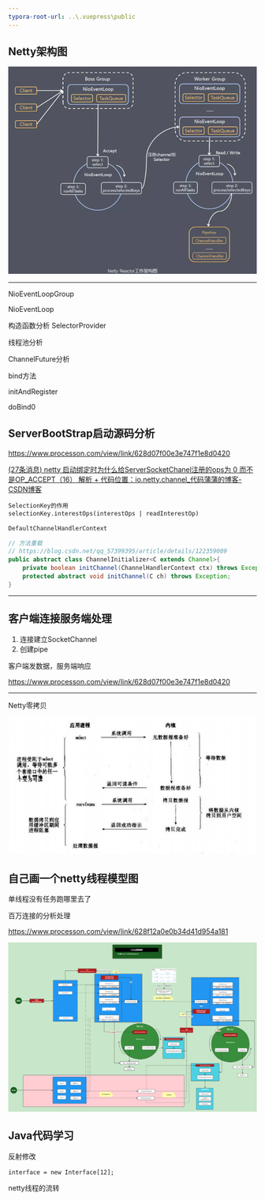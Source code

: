 ```yaml
---
typora-root-url: ..\.vuepress\public
---
```


## Netty架构图

![85277netty.png](/images/netty/85277netty.png)

----------



NioEventLoopGroup

NioEventLoop

构造函数分析 SelectorProvider

线程池分析

ChannelFuture分析

bind方法

initAndRegister

doBind0

## ServerBootStrap启动源码分析

https://www.processon.com/view/link/628d07f00e3e747f1e8d0420

[(27条消息) netty 启动绑定时为什么给ServerSocketChanel注册的ops为 0 而不是OP_ACCEPT（16） 解析 + 代码位置：io.netty.channel_代码蒲蒲的博客-CSDN博客](https://blog.csdn.net/qq_41082092/article/details/114360597)

```
SelectionKey的作用
selectionKey.interestOps(interestOps | readInterestOp)
```

```
DefaultChannelHandlerContext
```

```java
// 方法重载  
// https://blog.csdn.net/qq_57399395/article/details/122359009
public abstract class ChannelInitializer<C extends Channel>{
    private boolean initChannel(ChannelHandlerContext ctx) throws Exception
	protected abstract void initChannel(C ch) throws Exception;
}

```

----------



## 客户端连接服务端处理

1. 连接建立SocketChannel
2. 创建pipe

客户端发数据，服务端响应

https://www.processon.com/view/link/628d07f00e3e747f1e8d0420

-----------

Netty零拷贝





![image-20220525153611042](/images/netty/image-20220525153611042.png)





## 自己画一个netty线程模型图

单线程没有任务跑哪里去了

百万连接的分析处理

https://www.processon.com/view/link/628f12a0e0b34d41d954a181



![netty线程模型](/images/netty/netty线程模型.png)

## Java代码学习

反射修改

```
interface = new Interface[12];

```

netty线程的流转
